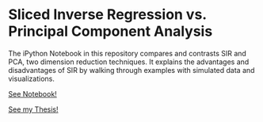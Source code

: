 # Sliced Inverse Regression vs. Principal Component Analysis

The iPython Notebook in this repository compares and contrasts SIR and PCA, two dimension reduction techniques. It explains the advantages and disadvantages of SIR by walking through examples with simulated data and visualizations. 

[See Notebook!](https://tkenjale.github.io/SIR-vs-PCA/index.html)


[See my Thesis!](https://bit.ly/3AVOe2n)
